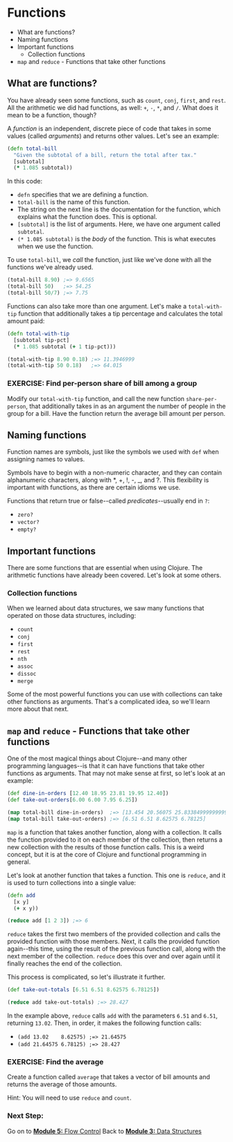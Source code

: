 Functions
=========

* What are functions?
* Naming functions
* Important functions
  * Collection functions
* `map` and `reduce` - Functions that take other functions

## What are functions?

You have already seen some functions, such as `count`, `conj`, `first`, and `rest`. All the arithmetic we did had functions, as well: `+`, `-`, `*`, and `/`. What does it mean to be a function, though?

A _function_ is an independent, discrete piece of code that takes in some values (called _arguments_) and returns other values. Let's see an example:

```clj
(defn total-bill
  "Given the subtotal of a bill, return the total after tax."
  [subtotal]
  (* 1.085 subtotal))
```

In this code:

* `defn` specifies that we are defining a function.
* `total-bill` is the name of this function.
* The string on the next line is the documentation for the function, which explains what the function does. This is optional.
* `[subtotal]` is the list of arguments. Here, we have one argument called `subtotal`.
* `(* 1.085 subtotal)` is the _body_ of the function. This is what executes when we use the function.

To use `total-bill`, we _call_ the function, just like we've done with all the functions we've already used.

```clj
(total-bill 8.90) ;=> 9.6565
(total-bill 50)   ;=> 54.25
(total-bill 50/7) ;=> 7.75
```

Functions can also take more than one argument. Let's make a `total-with-tip` function that additionally takes a tip percentage and calculates the total amount paid:

```clj
(defn total-with-tip
  [subtotal tip-pct]
  (* 1.085 subtotal (+ 1 tip-pct)))

(total-with-tip 8.90 0.18) ;=> 11.3946999
(total-with-tip 50 0.18)   ;=> 64.015
```

### EXERCISE: Find per-person share of bill among a group

Modify our `total-with-tip` function, and call the new function `share-per-person`, that additionally takes in as an argument the number of people in the group for a bill.  Have the function return the average bill amount per person.

## Naming functions

Function names are symbols, just like the symbols we used with `def` when assigning names to values.

Symbols have to begin with a non-numeric character, and they can contain alphanumeric characters, along with *, +, !, -, _, and ?. This flexibility is important with functions, as there are certain idioms we use.

Functions that return true or false--called _predicates_--usually end in `?`:

* `zero?`
* `vector?`
* `empty?`

## Important functions

There are some functions that are essential when using Clojure. The arithmetic functions have already been covered. Let's look at some others.


### Collection functions

When we learned about data structures, we saw many functions that operated on those data structures, including:

* `count`
* `conj`
* `first`
* `rest`
* `nth`
* `assoc`
* `dissoc`
* `merge`

Some of the most powerful functions you can use with collections can take other functions as arguments. That's a complicated idea, so we'll learn more about that next.

## `map` and `reduce` - Functions that take other functions

One of the most magical things about Clojure--and many other programming languages--is that it can have functions that take other functions as arguments. That may not make sense at first, so let's look at an example:

```clj
(def dine-in-orders [12.40 18.95 23.81 19.95 12.40])
(def take-out-orders[6.00 6.00 7.95 6.25])

(map total-bill dine-in-orders)  ;=> [13.454 20.56075 25.833849999999998 21.64575 13.454]
(map total-bill take-out-orders) ;=> [6.51 6.51 8.62575 6.78125]
```

`map` is a function that takes another function, along with a collection. It calls the function provided to it on each member of the collection, then returns a new collection with the results of those function calls. This is a weird concept, but it is at the core of Clojure and functional programming in general.

Let's look at another function that takes a function. This one is `reduce`, and it is used to turn collections into a single value:

```clj
(defn add
  [x y]
  (+ x y))

(reduce add [1 2 3]) ;=> 6
```

`reduce` takes the first two members of the provided collection and calls the provided function with those members. Next, it calls the provided function again--this time, using the result of the previous function call, along with the next member of the collection. `reduce` does this over and over again until it finally reaches the end of the collection.

This process is complicated, so let's illustrate it further.

```clj
(def take-out-totals [6.51 6.51 8.62575 6.78125])

(reduce add take-out-totals) ;=> 28.427
```

In the example above, `reduce` calls `add` with the parameters `6.51` and `6.51`, returning `13.02`. Then, in order, it makes the following function calls:

* `(add 13.02    8.62575) ;=> 21.64575`
* `(add 21.64575 6.78125) ;=> 28.427`

### EXERCISE: Find the average

Create a function called `average` that takes a vector of bill amounts and returns the average of those amounts.

Hint: You will need to use `reduce` and `count`.

### Next Step:
Go on to [<b>Module 5:</b> Flow Control](https://github.com/clojurebridge-minneapolis/curriculum/blob/master/outline/flow_control.md)
Back to [<b>Module 3:</b> Data Structures](https://github.com/clojurebridge-minneapolis/curriculum/blob/master/outline/data_structures.md)